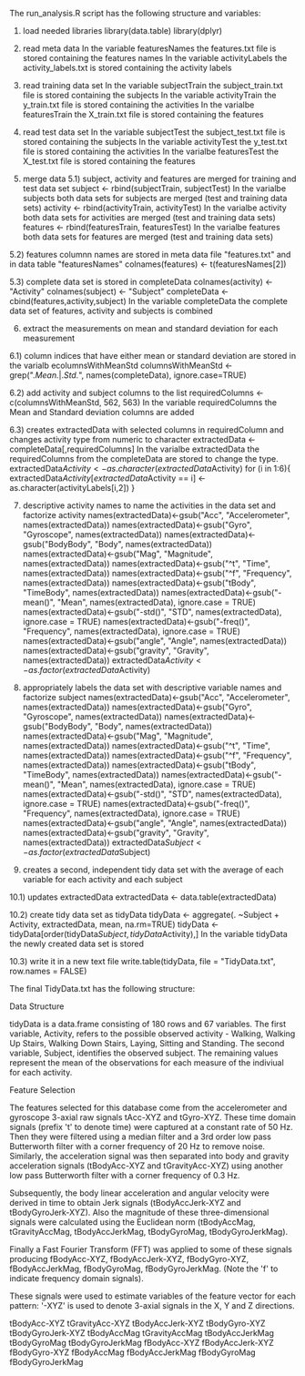 The run_analysis.R script has the following structure and variables:

1) load needed libraries
library(data.table)
library(dplyr)

2) read meta data
In the variable featuresNames the features.txt file is stored containing the features names
In the variable activityLabels the activity_labels.txt is stored containing the activity labels

3) read training data set
In the variable subjectTrain the subject_train.txt file is stored containing the subjects 
In the variable activityTrain the y_train.txt file is stored containing the activities 
In the varialbe featuresTrain the X_train.txt file is stored containing the features

4) read test data set
In the variable subjectTest the subject_test.txt file is stored containing the subjects 
In the variable activityTest the y_test.txt file is stored containing the activities 
In the varialbe featuresTest the X_test.txt file is stored containing the features

5) merge data
5.1) subject, activity and features are merged for training and test data set
subject <- rbind(subjectTrain, subjectTest)
In the varialbe subjects both data sets for subjects are merged (test and training data sets)
activity <- rbind(activityTrain, activityTest)
In the varialbe activity both data sets for activities are merged (test and training data sets)
features <- rbind(featuresTrain, featuresTest)
In the varialbe features both data sets for features are merged (test and training data sets)

5.2) features columnn names are stored in meta data file "features.txt" and in data table "featuresNames"
colnames(features) <- t(featuresNames[2])

5.3) complete data set is stored in completeData
colnames(activity) <- "Activity"
colnames(subject) <- "Subject"
completeData <- cbind(features,activity,subject)
In the variable completeData the complete data set of features, activity and subjects is combined

6) extract the measurements on mean and standard deviation for each measurement

6.1) column indices that have either mean or standard deviation are stored in the varialb ecolumnsWithMeanStd
columnsWithMeanStd <- grep(".*Mean.*|.*Std.*", names(completeData), ignore.case=TRUE)

6.2) add activity and subject columns to the list
requiredColumns <- c(columnsWithMeanStd, 562, 563)
In the variable requiredColumns the Mean and Standard deviation columns are added

6.3) creates extractedData with selected columns in requiredColumn and changes activity type from numeric to character
extractedData <- completeData[,requiredColumns]
In the varialbe extractedData the requiredColumns from the completeData are stored to change the type.
extractedData$Activity <- as.character(extractedData$Activity)
for (i in 1:6){
  extractedData$Activity[extractedData$Activity == i] <- as.character(activityLabels[i,2])
}

7) descriptive activity names to name the activities in the data set and factorize activity
names(extractedData)<-gsub("Acc", "Accelerometer", names(extractedData))
names(extractedData)<-gsub("Gyro", "Gyroscope", names(extractedData))
names(extractedData)<-gsub("BodyBody", "Body", names(extractedData))
names(extractedData)<-gsub("Mag", "Magnitude", names(extractedData))
names(extractedData)<-gsub("^t", "Time", names(extractedData))
names(extractedData)<-gsub("^f", "Frequency", names(extractedData))
names(extractedData)<-gsub("tBody", "TimeBody", names(extractedData))
names(extractedData)<-gsub("-mean()", "Mean", names(extractedData), ignore.case = TRUE)
names(extractedData)<-gsub("-std()", "STD", names(extractedData), ignore.case = TRUE)
names(extractedData)<-gsub("-freq()", "Frequency", names(extractedData), ignore.case = TRUE)
names(extractedData)<-gsub("angle", "Angle", names(extractedData))
names(extractedData)<-gsub("gravity", "Gravity", names(extractedData))
extractedData$Activity <- as.factor(extractedData$Activity)

8) appropriately labels the data set with descriptive variable names and factorize subject
names(extractedData)<-gsub("Acc", "Accelerometer", names(extractedData))
names(extractedData)<-gsub("Gyro", "Gyroscope", names(extractedData))
names(extractedData)<-gsub("BodyBody", "Body", names(extractedData))
names(extractedData)<-gsub("Mag", "Magnitude", names(extractedData))
names(extractedData)<-gsub("^t", "Time", names(extractedData))
names(extractedData)<-gsub("^f", "Frequency", names(extractedData))
names(extractedData)<-gsub("tBody", "TimeBody", names(extractedData))
names(extractedData)<-gsub("-mean()", "Mean", names(extractedData), ignore.case = TRUE)
names(extractedData)<-gsub("-std()", "STD", names(extractedData), ignore.case = TRUE)
names(extractedData)<-gsub("-freq()", "Frequency", names(extractedData), ignore.case = TRUE)
names(extractedData)<-gsub("angle", "Angle", names(extractedData))
names(extractedData)<-gsub("gravity", "Gravity", names(extractedData))
extractedData$Subject <- as.factor(extractedData$Subject)

10) creates a second, independent tidy data set with the average of each variable for each activity and each subject

10.1) updates extractedData
extractedData <- data.table(extractedData)

10.2) create tidy data set as tidyData
tidyData <- aggregate(. ~Subject + Activity, extractedData, mean, na.rm=TRUE)
tidyData <- tidyData[order(tidyData$Subject,tidyData$Activity),]
In the variable tidyData the newly created data set is stored

10.3) write it in a new text file
write.table(tidyData, file = "TidyData.txt", row.names = FALSE)

The final TidyData.txt has the following structure:

Data Structure

tidyData is a data.frame consisting of 180 rows and 67 variables. The first variable, Activity, refers to the possible observed activity - Walking, Walking Up Stairs, Walking Down Stairs, Laying, Sitting and Standing. The second variable, Subject, identifies the observed subject. The remaining values represent the mean of the observations for each measure of the indiviual for each activity. 

Feature Selection

The features selected for this database come from the accelerometer and gyroscope 3-axial raw signals tAcc-XYZ and tGyro-XYZ. These time domain signals (prefix 't' to denote time) were captured at a constant rate of 50 Hz. Then they were filtered using a median filter and a 3rd order low pass Butterworth filter with a corner frequency of 20 Hz to remove noise. Similarly, the acceleration signal was then separated into body and gravity acceleration signals (tBodyAcc-XYZ and tGravityAcc-XYZ) using another low pass Butterworth filter with a corner frequency of 0.3 Hz.

Subsequently, the body linear acceleration and angular velocity were derived in time to obtain Jerk signals (tBodyAccJerk-XYZ and tBodyGyroJerk-XYZ). Also the magnitude of these three-dimensional signals were calculated using the Euclidean norm (tBodyAccMag, tGravityAccMag, tBodyAccJerkMag, tBodyGyroMag, tBodyGyroJerkMag).

Finally a Fast Fourier Transform (FFT) was applied to some of these signals producing fBodyAcc-XYZ, fBodyAccJerk-XYZ, fBodyGyro-XYZ, fBodyAccJerkMag, fBodyGyroMag, fBodyGyroJerkMag. (Note the 'f' to indicate frequency domain signals).

These signals were used to estimate variables of the feature vector for each pattern:
'-XYZ' is used to denote 3-axial signals in the X, Y and Z directions.

tBodyAcc-XYZ tGravityAcc-XYZ tBodyAccJerk-XYZ tBodyGyro-XYZ tBodyGyroJerk-XYZ tBodyAccMag tGravityAccMag tBodyAccJerkMag tBodyGyroMag tBodyGyroJerkMag fBodyAcc-XYZ fBodyAccJerk-XYZ fBodyGyro-XYZ fBodyAccMag fBodyAccJerkMag fBodyGyroMag fBodyGyroJerkMag
